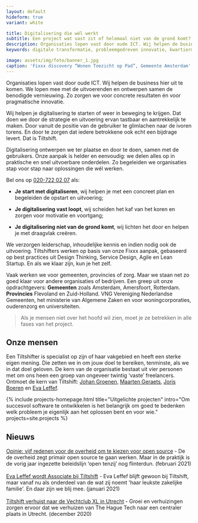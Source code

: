 ```yaml
---
layout: default
hideform: true
variant: white

title: Digitalisering die wél werkt
subtitle: Een project wat vast zit of helemaal niet van de grond komt? Klaar met oude ICT? Wij lossen het op!Organisaties lopen vast door oude ICT. Wij helpen de business hier uit te komen. We lopen mee met de uitvoerenden en ontwerpen samen de benodigde vernieuwing. Zo zorgen we voor concrete resultaten én voor pragmatische innovatie.
description: Organisaties lopen vast door oude ICT. Wij helpen de business hier uit te komen. We lopen mee met de uitvoerenden en ontwerpen samen de benodigde vernieuwing. Zo zorgen we voor concrete resultaten én voor pragmatische innovatie.
keywords: digitale transformatie, probleemgedreven innovatie, kwartiermaker, human centered design, software design thinking, service design, lean startup, lean ux, agile development, xp, scrum, labs, apps, projecten, advies, consultancy, overheid, overheden, publieke sector, mens centraal, common ground, open source, creative commons, creative thinking, open collaboration, Fixxx, Push

image: assets/img/foto/banner_1.jpg
caption: 'Fixxx discovery “Wonen Toezicht op Pad”, Gemeente Amsterdam'
---
```

<a name="Wat we doen"/>

Organisaties lopen vast door oude ICT. Wij helpen de business hier uit te komen. We lopen mee met de uitvoerenden en ontwerpen samen de benodigde vernieuwing. Zo zorgen we voor concrete resultaten én voor pragmatische innovatie.

Wij helpen je digitalisering te starten of weer in beweging te krijgen. Dat doen we door de strategie en uitvoering ervan tastbaar en aantrekkelijk te maken. Door vanuit de positie van de gebruiker te glimlachen naar de ivoren torens. En door te zorgen dat iedere betrokkene ook echt een bijdrage levert. Dat is Tiltshift.

Digitalisering ontwerpen we ter plaatse en door te doen, samen met de gebruikers. Onze aanpak is helder en eenvoudig: we delen alles op in praktische en snel uitvoerbare onderdelen. Zo begeleiden we organisaties stap voor stap naar oplossingen die wél werken.

Bel ons op <a href="tel:+31207220207">020-722 02 07</a> als:

- **Je start met digitaliseren**, wij helpen je met een concreet plan en begeleiden de opstart en uitvoering;

- **Je digitalisering vast loopt**, wij scheiden het kaf van het koren en zorgen voor motivatie en voortgang;

- **Je digitalisering niet van de grond komt**, wij lichten het door en helpen je met draagvlak creëren.

We verzorgen leiderschap, inhoudelijke kennis en indien nodig ook de uitvoering. Tiltshifters werken op basis van onze Fixxx aanpak, gebaseerd op best practices uit Design Thinking, Service Design, Agile en Lean Startup. En als we klaar zijn, kun je het zelf.

Vaak werken we voor gemeenten, provincies of zorg. Maar we staan net zo goed klaar voor andere organisaties of bedrijven. Een greep uit onze opdrachtgevers: **Gemeenten** zoals Amsterdam, Amersfoort, Rotterdam. **Provincies** Flevoland en Zuid-Holland. VNG Vereniging Nederlandse Gemeenten, het ministerie van Algemene Zaken en voor woningcorporaties, ouderenzorg en universiteiten.

> Als je mensen niet over het hoofd wil zien, moet je ze betrekken in alle fases van het project.

## Onze mensen
Een Tiltshifter is specialist op zijn of haar vakgebied en heeft een sterke eigen mening. Die zetten we in om jouw doel te bereiken, tenminste, als we in dat doel geloven. De kern van de organisatie bestaat uit vier personen met om ons heen een groep van ongeveer twintig ‘vaste’ freelancers. 
Ontmoet de kern van Tiltshift: [Johan Groenen](/mensen/johan-groenen/), [Maarten Geraets](/mensen/maarten-geraets/), [Joris Boeren](/mensen/joris-boeren/) en [Eva Leffef](/mensen/eva-leffef/).


{% include projects-homepage.html title="Uitgelichte projecten" intro="Om succesvol software te ontwikkelen is het belangrijk om goed te bedenken welk probleem je eigenlijk aan het oplossen bent en voor wie." projects=site.projects %}

## Nieuws
[Opinie: vijf redenen voor de overheid om te kiezen voor open source](https://www.tiltshift.nl/2021/02/08/Vijf-redenen-voor-de-overheid-om-te-kiezen-voor-open-source.html) - De de overheid zegt primair open source te gaan werken. Maar in de praktijk is de vorig jaar ingezette beleidslijn ‘open tenzij’ nog flinterdun. (februari 2021)
<br><br>
[Eva Leffef wordt Associate bij Tiltshift](https://www.linkedin.com/feed/update/urn:li:activity:6759385123508117504) - Eva Leffef blijft gewoon bij Tiltshift, maar vanaf nu als onderdeel van de wat zij noemt 'haar leukste zakelijke familie'. En daar zijn we blij mee. (januari 2021)
<br><br>
[Tiltshift verhuist naar de Vechtclub XL in Utrecht](https://www.linkedin.com/feed/update/urn:li:activity:6746708254681890816) - Groei en verhuizingen zorgen ervoor dat we verhuizen van The Hague Tech naar een centraler plaats in Utrecht. (december 2020)



